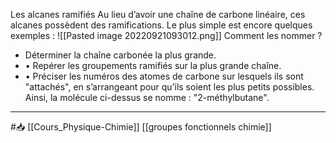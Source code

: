Les alcanes ramifiés Au lieu d’avoir une chaîne de carbone linéaire, ces alcanes possèdent des ramifications. Le plus simple est encore quelques exemples : ![[Pasted image 20220921093012.png]] Comment les nommer ? 
- Déterminer la chaîne carbonée la plus grande. 
- • Repérer les groupements ramifiés sur la plus grande chaîne. 
- • Préciser les numéros des atomes de carbone sur lesquels ils sont "attachés", en s’arrangeant pour qu’ils soient les plus petits possibles. 
Ainsi, la molécule ci-dessus se nomme : "2-méthylbutane".

---
#📥 [[Cours_Physique-Chimie]] [[groupes fonctionnels chimie]]